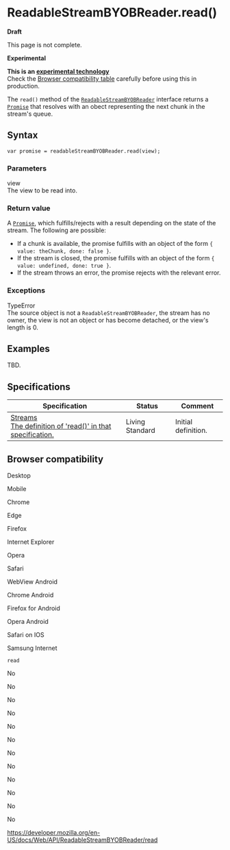 # ReadableStreamBYOBReader.read()

**Draft**

This page is not complete.

**Experimental**

**This is an [experimental technology](https://developer.mozilla.org/en-US/docs/MDN/Guidelines/Conventions_definitions#experimental)**  
Check the [Browser compatibility table](#browser_compatibility) carefully before using this in production.

The `read()` method of the [`ReadableStreamBYOBReader`](../readablestreambyobreader) interface returns a [`Promise`](https://developer.mozilla.org/en-US/docs/Web/JavaScript/Reference/Global_Objects/Promise) that resolves with an obect representing the next chunk in the stream's queue.

## Syntax

    var promise = readableStreamBYOBReader.read(view);

### Parameters

view  
The view to be read into.

### Return value

A [`Promise`](https://developer.mozilla.org/en-US/docs/Web/JavaScript/Reference/Global_Objects/Promise), which fulfills/rejects with a result depending on the state of the stream. The following are possible:

- If a chunk is available, the promise fulfills with an object of the form `{ value: theChunk, done: false }`.
- If the stream is closed, the promise fulfills with an object of the form `{ value: undefined, done: true }`.
- If the stream throws an error, the promise rejects with the relevant error.

### Exceptions

TypeError  
The source object is not a `ReadableStreamBYOBReader`, the stream has no owner, the view is not an object or has become detached, or the view's length is 0.

## Examples

TBD.

## Specifications

<table><thead><tr class="header"><th>Specification</th><th>Status</th><th>Comment</th></tr></thead><tbody><tr class="odd"><td><a href="https://streams.spec.whatwg.org/#byob-reader-read">Streams<br />
<span class="small">The definition of 'read()' in that specification.</span></a></td><td><span class="spec-living">Living Standard</span></td><td>Initial definition.</td></tr></tbody></table>

## Browser compatibility

Desktop

Mobile

Chrome

Edge

Firefox

Internet Explorer

Opera

Safari

WebView Android

Chrome Android

Firefox for Android

Opera Android

Safari on IOS

Samsung Internet

`read`

No

No

No

No

No

No

No

No

No

No

No

No

<a href="https://developer.mozilla.org/en-US/docs/Web/API/ReadableStreamBYOBReader/read" class="_attribution-link">https://developer.mozilla.org/en-US/docs/Web/API/ReadableStreamBYOBReader/read</a>
